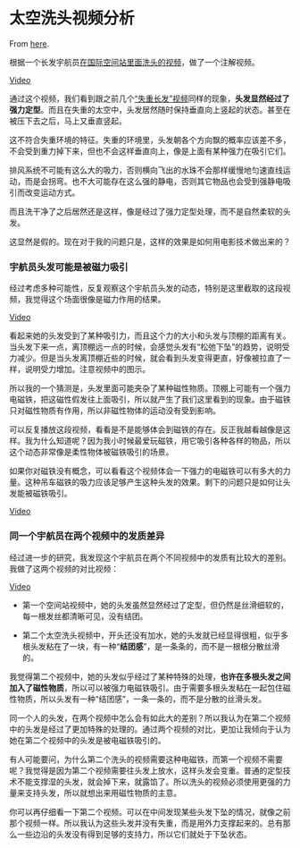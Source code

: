 # 太空洗头视频分析

From [here](https://yinwang1.substack.com/p/048).

<span>根据一个长发宇航员</span>[在国际空间站里面洗头的视频](https://youtu.be/uIjNfZbUYu8)<span>，做了一个注解视频。</span>

[Video](https://www.youtube-nocookie.com/embed/3-4DNYqfweI)

<span>通过这个视频，我们看到跟之前几个</span>[“失重长发”视频](https://yinwang1.substack.com/p/d3c)<span>同样的现象，</span>**头发显然经过了强力定型**<span>。而且在失重的太空中，头发居然随时保持垂直向上竖起的状态。甚至在被压下去之后，马上又垂直竖起。</span>

这不符合失重环境的特征。失重的环境里，头发朝各个方向飘的概率应该差不多，不会受到重力掉下来，但也不会这样垂直向上，像是上面有某种强力在吸引它们。

排风系统不可能有这么大的吸力，否则横向飞出的水珠不会那样缓慢地匀速直线运动，而是会拐弯。也不大可能存在这么强的静电，否则其它物品也会受到强静电吸引而改变运动方式。

而且洗干净了之后居然还是这样，像是经过了强力定型处理，而不是自然柔软的头发。

这显然是假的。现在对于我的问题只是，这样的效果是如何用电影技术做出来的？

### 宇航员头发可能是被磁力吸引

经过考虑多种可能性，反复观察这个宇航员头发的动态，特别是这里截取的这段视频，我觉得这个场面很像是磁力作用的结果。

[Video](https://www.youtube-nocookie.com/embed/SpZ3dRv7rrg)

看起来她的头发受到了某种吸引力，而且这个力的大小和头发与顶棚的距离有关。当头发下来一点，离顶棚远一点的时候，会感觉头发有“松弛下坠”的趋势，说明受力减少。但是当头发离顶棚近些的时候，就会看到头发变得更直，好像被拉直了一样，说明受力增加。注意视频中的图示。

所以我的一个猜测是，头发里面可能夹杂了某种磁性物质。顶棚上可能有一个强力电磁铁，把这磁性假发往上面吸引，所以就产生了我们这里看到的现象。由于磁铁只对磁性物质有作用，所以非磁性物体的运动没有受到影响。

可以反复播放这段视频，看看是不是能够体会到磁铁的存在。反正我越看越像是这样。我为什么知道呢？因为我小时候最爱玩磁铁，用它吸引各种各样的物品，所以这个动态非常像是柔性物体被磁铁吸引的场景。

如果你对磁铁没有概念，可以看看这个视频体会一下强力的电磁铁可以有多大的力量。这种吊车磁铁的吸力应该足够产生这种头发的效果。剩下的问题只是如何让头发能被磁铁吸引。

[Video](https://www.youtube-nocookie.com/embed/_ODsPrG7KvI)

### 同一个宇航员在两个视频中的发质差异

经过进一步的研究，我发现这个宇航员在两个不同视频中的发质有比较大的差别。我做了这两个视频的对比视频：

[Video](https://www.youtube-nocookie.com/embed/CbXZcFPjoAc)

*   第一个空间站视频中，她的头发虽然显然经过了定型，但仍然是丝滑细软的，每一根发丝都清晰可见，没有结团。

*   <span>第二个太空洗头视频中，开头还没有加水，她的头发就已经显得很粗，似乎多根头发粘在了一块，有一种“</span>**结团感**<span>”，是一条条的，而不是一根根分散丝滑的。</span>

<span>我觉得第二个视频中，她的头发似乎经过了某种特殊的处理，</span>**也许在多根头发之间加入了磁性物质**<span>，所以可以被强力电磁铁吸引。由于需要多根头发粘在一起包住磁性物质，所以头发有一种“结团感”，一条一条的，而不是分散的丝滑头发。</span>

同一个人的头发，在两个视频中怎么会有如此大的差别？所以我认为在第二个视频中的头发是经过了更加特殊的处理的。通过两个视频的对比，更加让我倾向于认为她在第二个视频中的头发是被电磁铁吸引的。

有人可能要问，为什么第二个洗头的视频需要这种电磁铁，而第一个视频不需要呢？我觉得是因为第二个视频需要往头发上放水，这样头发会变重。普通的定型技术不能支撑湿的头发，就会掉下来，就露馅了。所以洗头的视频必须使用更强的力量来支持头发，所以就想出来用磁性物质的主意。

你可以再仔细看一下第二个视频。可以在中间发现某些头发下坠的情况，就像之前那个视频一样。所以我认为这些头发并没有失重，而是用外力支撑起来的。总有那么一些边沿的头发没有得到足够的支持力，所以它们就处于下坠状态。
